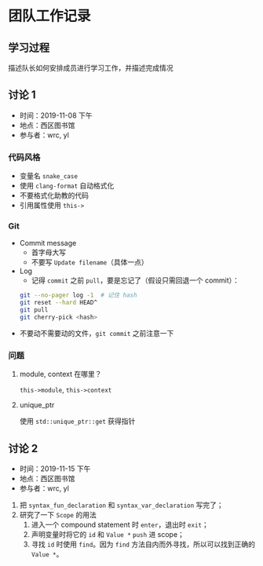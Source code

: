 # 团队工作记录
## 学习过程
描述队长如何安排成员进行学习工作，并描述完成情况

## 讨论 1
- 时间：2019-11-08 下午
- 地点：西区图书馆
- 参与者：wrc, yl

### 代码风格
- 变量名 `snake_case`
- 使用 `clang-format` 自动格式化
- 不要格式化助教的代码
- 引用属性使用 `this->`

### Git
- Commit message
    - 首字母大写
    - 不要写 `Update filename`（具体一点）
- Log
    - 记得 `commit` 之前 `pull`，要是忘记了（假设只需回退一个 commit）：
    ```bash
    git --no-pager log -1  # 记住 hash
    git reset --hard HEAD^
    git pull
    git cherry-pick <hash>
    ```
- 不要动不需要动的文件，`git commit` 之前注意一下

### 问题
1. module, context 在哪里？

    `this->module`, `this->context`

2. unique_ptr

    使用 `std::unique_ptr::get` 获得指针

## 讨论 2
- 时间：2019-11-15 下午
- 地点：西区图书馆
- 参与者：wrc, yl

1. 把 `syntax_fun_declaration` 和 `syntax_var_declaration` 写完了；
2. 研究了一下 `Scope` 的用法
    1. 进入一个 compound statement 时 `enter`，退出时 `exit`；
    2. 声明变量时将它的 `id` 和 `Value *` `push` 进 scope；
    3. 寻找 `id` 时使用 `find`。因为 `find` 方法自内而外寻找，所以可以找到正确的 `Value *`。
